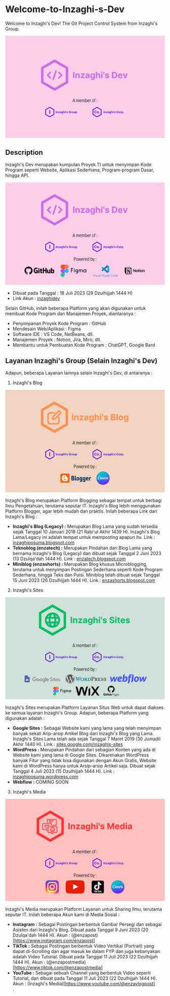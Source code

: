 # Welcome-to-Inzaghi-s-Dev
Welcome to Inzaghi's Dev! The Git Project Control System from Inzaghi's Group.

![Inzaghi's Dev](/images/inzaghis-dev-by-inzaghis-group-corp.png)

## Description
Inzaghi's Dev merupakan kumpulan Proyek TI untuk menyimpan Kode Program seperti Website, Aplikasi Sederhana, Program-program Dasar, hingga API.

![Inzaghi's Dev with Collaborator Platforms](/images/inzaghis-dev-with-collabolator-platforms.png)
* Dibuat pada Tanggal : 18 Juli 2023 (29 Dzulhijjah 1444 H)
* Link Akun : [inzaghidev](https://github.com/inzaghidev)

Selain GitHub, inilah beberapa Platform yang akan digunakan untuk membuat Kode Program dan Manajemen Proyek, diantaranya :
* Penyimpanan Proyek Kode Program : GitHub
* Mendesain Web/Aplikasi : Figma
* Software IDE : VS Code, NetBeans, dll.
* Manajemen Proyek : Notion, Jira, Miro, dll.
* Membantu untuk Pembuatan Kode Program : ChatGPT, Google Bard

## Layanan Inzaghi's Group (Selain Inzaghi's Dev)

Adapun, beberapa Layanan lainnya selain Inzaghi's Dev, di antaranya :

1. Inzaghi's Blog

![Inzaghi's Blog with Collaborator Platforms](/images/inzaghis-blog-with-collabolator-platforms.png)

Inzaghi's Blog merupakan Platform Blogging sebagai tempat untuk berbagi Ilmu Pengetahuan, terutama seputar IT. Inzaghi's Blog lebih menggunakan Platform Blogger, agar lebih mudah dan praktis. Inilah beberapa Link dari Inzaghi's Blog :
* **Inzaghi's Blog (Legacy) :** Merupakan Blog Lama yang sudah tersedia sejak Tanggal 10 Januari 2018 (21 Rabi'ul Akhir 1439 H). Inzaghi's Blog Lama/Legacy ini adalah tempat untuk memposting apapun itu.
  Link : [inzaghiposuma.blogspot.com](https://inzaghiposuma.blogspot.com)
* **Teknoblog (enzatech) :** Merupakan Pindahan dari Blog Lama yang bernama Inzaghi's Blog (Legacy) dan dibuat sejak Tanggal 2 Juni 2023 (13 Dzulqa'dah 1444 H).
  Link : [enzatech.blogspot.com](https://enzatech.blogspot.com)
* **Miniblog (enzashorts) :** Merupakan Blog khusus Microblogging, terutama untuk menyimpan Postingan Sederhana seperti Kode Program Sederhana, hingga Teks dan Puisi. Miniblog telah dibuat sejak Tanggal 15 Juni 2023 (26 Dzulhijjah 1444 H).
  Link : [enzashorts.blogspot.com](https://enzashorts.blogspot.com)

2. Inzaghi's Sites

![Inzaghi's Sites with Collaborator Platforms](/images/inzaghis-sites-with-collabolator-platforms.png)

Inzaghi's Sites merupakan Platform Layanan Situs Web untuk dapat diakses ke semua layanan Inzaghi's Group. Adapun, beberapa Platform yang digunakan adalah :
* **Google Sites :** Sebagai Website kami yang lama yang telah menyimpan banyak sekali Arip-arsip Artikel Blog dari Inzaghi's Blog yang Lama. Inzaghi's Sites Lama telah ada sejak Tanggal 7 Maret 2019 (30 Jumadil Akhir 1440 H).
  Link : [sites.google.com/inzaghis-sites](https://sites.google.com/view/inzaghis-sites)
* **WordPress :** Merupakan Pindahan dari sebagian Konten yang ada di Website kami yang lama di Google Sites. Dikarenakan WordPress banyak Fitur yang tidak bisa digunakan dengan Akun Gratis, Website kami di WordPress hanya untuk Arsip-arsip Artikel saja. Dibuat sejak Tanggal 4 Juli 2023 (15 Dzulhijjah 1444 H).
  Link : [inzaghiposuma.wordpress.com](https://inzaghiposuma.wordpress.com)
* **Webflow :** COMING SOON

3. Inzaghi's Media

![Inzaghi's Media with Collaborator Platforms](/images/inzaghis-media-with-collabolator-platforms.png)

Inzaghi's Media merupakan Platform Layanan untuk Sharing Ilmu, terutama seputar IT. Inilah beberapa Akun kami di Media Sosial :
* **Instagram :** Sebagai Postingan berbentuk Gambar Persegi dan sebagai Asisten dari Inzaghi's Blog. Dibuat pada Tanggal 9 Juni 2023 (20 Dzulqa'dah 1444 H).
  Akun : (@enzapost)[https://www.instagram.com/enzapost]
* **TikTok :** Sebagai Postingan berbentuk Video Vertikal (Portrait) yang dapat di-Scrolling dan agar masuk ke dalam FYP dan juga kebanyakan adalah Video Tutorial. Dibuat pada Tanggal 11 Juli 2023 (22 Dzulhijjah 1444 H).
  Akun : (@enzapostmedia)[https://www.tiktok.com/@enzapostmedia]
* **YouTube :** Sebagai sebuah Channel yang berbentuk Video seperti Tutorial, dan dibuat pada Tanggal 11 Juli 2023 (22 Dzulhijjah 1444 H).
  Akun : (Inzaghi's Media)[https://www.youtube.com/@enzavlogpost]
\
.

